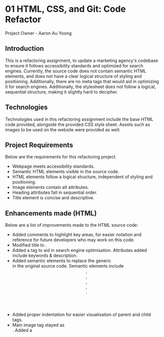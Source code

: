 # 01 HTML, CSS, and Git: Code Refactor
Project Owner - Aaron Au Yoong

## Introduction
This is a refactoring assignment, to update a marketing agency's codebase to ensure it follows accessibility standards and optimized for search engines. Currently, the source code does not contain semantic HTML elements, and does not have a clear logical structure of styling and positioning. Additionally, there are no meta tags that would aid in optimizing it for search engines. Additionally, the stylesheet does not follow a logical, sequential structure, making it slightly hard to decipher.

## Technologies
Technologies used in this refactoring assignment include the base HTML code provided, alongside the provided CSS style sheet. Assets such as images to be used on the website were provided as well. 

## Project Requirements
Below are the requirements for this refactoring project. 
- Webpage meets accessibility standards.
- Semantic HTML elements visible in the source code. 
- HTML elements follow a logical structure, independent of styling and positioning.
- Image elements contain alt attributes. 
- Heading attributes fall in sequential order. 
- Title element is concise and descriptive. 

## Enhancements made (HTML)
Below are a list of improvements made to the HTML source code:
- Added comments to highlight key areas, for easier notation and reference for future developers who may work on this code.
- Modified title to <title>Horiseon Social Solution Services</title>.
- Added a <meta> tag to aid in search engine optimisation. Attributes added include keywords & description. 
- Added semantic elements to replace the generic <div> in the original source code. Semantic elements include <header>, <nav>,  <section>, <article>, <footer>.
- Added proper indentation for easier visualisation of parent and child tags. 
- Main image tag stayed as <div>. Added a <title> attribute to aid with accessibility.
- Fixed the broken link for Search Engine Optimization in the new <nav> segment, so it leads to the correct part of the webpage. 
- Added &nbsp;&nbsp; to separate each link in the <nav> segment. 
- Added class="footer h2" to style <h2> in the footer. 

## Enhancements made (CSS)
- Added comments to highlight key areas, for easier notation for future developers who may work on this code.
- Re-ordered/rearranged the style sheet, so it follows a logical & clear structure.
- Added a <nav> CSS segment so the new section can fit with the website theme. 


---
© 2021 Trilogy Education Services, LLC, a 2U, Inc. brand. Confidential and Proprietary. All Rights Reserved.
